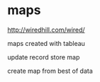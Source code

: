 # maps

http://wiredhill.com/wired/

maps created with tableau

update record store map

create map from best of data
